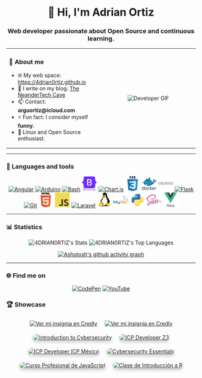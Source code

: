<h1 align="center">👋 Hi, I'm Adrian Ortiz</h1>
<h3 align="center">Web developer passionate about Open Source and continuous learning.</h3>

<table align="center">
  <tr>
    <td width="50%">
      <h3>🚀 About me</h3>
      <ul>
        <li>🌐 My web space: <a href="https://4drian0rtiz.github.io">https://4drian0rtiz.github.io</a></li>
        <li>📝 I write on my blog: <a href="https://neandertech.netlify.app/blog">The NeanderTech Cave</a></li>
        <li>📫 Contact: <b>arguortiz@icloud.com</b></li>
        <li>⚡ Fun fact: I consider myself <b>funny</b>.</li>
        <li>🐧 Linux and Open Source enthusiast.</li>
      </ul>
    </td>
    <td width="50%" align="center">
      <img src="https://mir-s3-cdn-cf.behance.net/project_modules/hd/06f21a161921919.63cd7887d0a70.gif" alt="Developer GIF" width="100%"/>
    </td>
  </tr>
</table>

---

### 🌟 Languages and tools

<p align="center">
  <a href="https://angular.io" target="_blank"><img src="https://angular.io/assets/images/logos/angular/angular.svg" alt="Angular" width="40" height="40"/></a>
  <a href="https://www.arduino.cc/" target="_blank"><img src="https://cdn.worldvectorlogo.com/logos/arduino-1.svg" alt="Arduino" width="40" height="40"/></a>
  <a href="https://www.gnu.org/software/bash/" target="_blank"><img src="https://www.vectorlogo.zone/logos/gnu_bash/gnu_bash-icon.svg" alt="Bash" width="40" height="40"/></a>
  <a href="https://getbootstrap.com" target="_blank"><img src="https://raw.githubusercontent.com/devicons/devicon/master/icons/bootstrap/bootstrap-plain-wordmark.svg" alt="Bootstrap" width="40" height="40"/></a>
  <a href="https://www.chartjs.org" target="_blank"><img src="https://www.chartjs.org/media/logo-title.svg" alt="Chart.js" width="40" height="40"/></a>
  <a href="https://www.w3schools.com/css/" target="_blank"><img src="https://raw.githubusercontent.com/devicons/devicon/master/icons/css3/css3-original-wordmark.svg" alt="CSS3" width="40" height="40"/></a>
  <a href="https://www.docker.com/" target="_blank"><img src="https://raw.githubusercontent.com/devicons/devicon/master/icons/docker/docker-original-wordmark.svg" alt="Docker" width="40" height="40"/></a>
  <a href="https://expressjs.com" target="_blank"><img src="https://raw.githubusercontent.com/devicons/devicon/master/icons/express/express-original-wordmark.svg" alt="Express.js" width="40" height="40"/></a>
  <a href="https://flask.palletsprojects.com/" target="_blank"><img src="https://www.vectorlogo.zone/logos/palletsprojects_flask/palletsprojects_flask-ar21.svg" alt="Flask" width="40" height="40"/></a>
  <a href="https://git-scm.com/" target="_blank"><img src="https://www.vectorlogo.zone/logos/git-scm/git-scm-icon.svg" alt="Git" width="40" height="40"/></a>
  <a href="https://developer.mozilla.org/en-US/docs/Web/HTML" target="_blank"><img src="https://raw.githubusercontent.com/devicons/devicon/master/icons/html5/html5-original-wordmark.svg" alt="HTML5" width="40" height="40"/></a>
  <a href="https://developer.mozilla.org/en-US/docs/Web/JavaScript" target="_blank"><img src="https://raw.githubusercontent.com/devicons/devicon/master/icons/javascript/javascript-original.svg" alt="JavaScript" width="40" height="40"/></a>
  <a href="https://laravel.com/" target="_blank"><img src="https://www.vectorlogo.zone/logos/laravel/laravel-ar21.svg" alt="Laravel" width="40" height="40"/></a>
  <a href="https://www.linux.org/" target="_blank"><img src="https://raw.githubusercontent.com/devicons/devicon/master/icons/linux/linux-original.svg" alt="Linux" width="40" height="40"/></a>
  <a href="https://www.mysql.com/" target="_blank"><img src="https://raw.githubusercontent.com/devicons/devicon/master/icons/mysql/mysql-original-wordmark.svg" alt="MySQL" width="40" height="40"/></a>
  <a href="https://www.python.org" target="_blank"><img src="https://raw.githubusercontent.com/devicons/devicon/master/icons/python/python-original.svg" alt="Python" width="40" height="40"/></a>
  <a href="https://sass-lang.com" target="_blank"><img src="https://raw.githubusercontent.com/devicons/devicon/master/icons/sass/sass-original.svg" alt="Sass" width="40" height="40"/></a>
  <a href="https://vuejs.org/" target="_blank"><img src="https://raw.githubusercontent.com/devicons/devicon/master/icons/vuejs/vuejs-original-wordmark.svg" alt="Vue.js" width="40" height="40"/></a>
</p>

---

### 📊 Statistics

<p align="center">
    <img src="https://github-readme-stats.vercel.app/api?username=4DRIAN0RTIZ&theme=merko&show_icons=true&hide_border=false&count_private=true" 
          alt="4DRIAN0RTIZ's Stats" 
          style="max-width: 100%; height: auto; margin: auto;">
    <img src="https://github-readme-stats.vercel.app/api/top-langs/?username=4DRIAN0RTIZ&theme=merko&show_icons=true&hide_border=false&layout=compact" 
          alt="4DRIAN0RTIZ's Top Languages" 
          style="max-width: 100%; height: auto; margin: auto;">
</p>

<p align="center">
  <a href="https://github.com/ashutosh00710/github-readme-activity-graph">
    <img src="https://github-readme-activity-graph.vercel.app/graph?username=4DRIAN0RTIZ&custom_title=4DRIAN0RTIZ%20Profile&hide_border=true&theme=merko" alt="Ashutosh's github activity graph" style="max-width: 100%; height: auto; margin: auto;">
  </a>
</p>

---

### 🌐 Find me on

<p align="center">
  <a href="https://codepen.io/4drian0rtiz" target="_blank"><img src="https://raw.githubusercontent.com/rahuldkjain/github-profile-readme-generator/master/src/images/icons/Social/codepen.svg" alt="CodePen" width="40" height="40"/></a>
  <a href="https://www.youtube.com/channel/UCA-bVAv5yTJcgDdzcXoAz9Q" target="_blank"><img src="https://raw.githubusercontent.com/rahuldkjain/github-profile-readme-generator/master/src/images/icons/Social/youtube.svg" alt="YouTube" width="40" height="40"/></a>
</p>

<h3>🏆 Showcase</h3>
<div align="center" style="display: flex; flex-wrap: wrap; justify-content: center; gap: 20px; padding: 10px;">

<a href="https://www.credly.com/badges/14c5a6f6-1b44-4d5c-a696-2a7c94335ae8/public_url">
  <img src="https://github.com/user-attachments/assets/8670f062-81d5-44d5-b426-6ecbecfb43a7" width="150" alt="Ver mi insignia en Credly"/>
</a>

<a href="https://www.credly.com/badges/72bfe096-a5ac-4749-a5ac-f61e95a99df9/public_url">
  <img src="https://github.com/user-attachments/assets/f8540165-bcae-4f32-9457-63e9d34c1abb" width="150" alt="Ver mi insignia en Credly"/>
</a>
</div>

<div align="center" style="display: flex; flex-wrap: wrap; justify-content: center; gap: 20px; padding: 10px;">
    <a href="https://github.com/user-attachments/assets/1c6efbe3-4c0a-4e49-b293-f0964e35bdd1" target="_blank">
    <img src="https://github.com/user-attachments/assets/1c6efbe3-4c0a-4e49-b293-f0964e35bdd1" alt="Introduction to Cybersecurity"
         style="width: 250px; height: 180px; object-fit: cover; border-radius: 10px; box-shadow: 0 4px 8px rgba(0,0,0,0.2);" />
  </a>
  <a href="https://github.com/user-attachments/assets/f92e4658-40a6-4f8b-ae39-ea81b72af12a" target="_blank">
    <img src="https://github.com/user-attachments/assets/f92e4658-40a6-4f8b-ae39-ea81b72af12a" alt="ICP Developer Z3"
         style="width: 250px; height: 180px; object-fit: cover; border-radius: 10px; box-shadow: 0 4px 8px rgba(0,0,0,0.2);" />
  </a>
  <a href="https://github.com/user-attachments/assets/3c6ba9f1-82dc-4cff-be49-aa409e1005e3" target="_blank">
    <img src="https://github.com/user-attachments/assets/3c6ba9f1-82dc-4cff-be49-aa409e1005e3" alt="ICP Developer ICP México"
         style="width: 250px; height: 180px; object-fit: cover; border-radius: 10px; box-shadow: 0 4px 8px rgba(0,0,0,0.2);" />
  </a>
  <a href="https://github.com/user-attachments/assets/784121ef-8605-450a-adeb-6f9b09055f6f" target="_blank">
    <img src="https://github.com/user-attachments/assets/784121ef-8605-450a-adeb-6f9b09055f6f" alt="Cybersecurity Essentials"
         style="width: 250px; height: 180px; object-fit: cover; border-radius: 10px; box-shadow: 0 4px 8px rgba(0,0,0,0.2);" />
  </a>
  <a href="https://github.com/user-attachments/assets/36a4478e-a00e-4d04-a1e7-ba346894da5e" target="_blank">
    <img src="https://github.com/user-attachments/assets/36a4478e-a00e-4d04-a1e7-ba346894da5e" alt="Curso Profesional de JavaScript"
         style="width: 250px; height: 180px; object-fit: cover; border-radius: 10px; box-shadow: 0 4px 8px rgba(0,0,0,0.2);" />
  </a>
  <a href="https://github.com/user-attachments/assets/12afc83f-4f20-4c62-ae57-e31b7755883d" target="_blank">
    <img src="https://github.com/user-attachments/assets/12afc83f-4f20-4c62-ae57-e31b7755883d" alt="Clase de Introducción a R"
         style="width: 250px; height: 180px; object-fit: cover; border-radius: 10px; box-shadow: 0 4px 8px rgba(0,0,0,0.2);" />
  </a>
</div>

